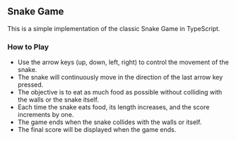 ## Snake Game

This is a simple implementation of the classic Snake Game in TypeScript.

### How to Play

- Use the arrow keys (up, down, left, right) to control the movement of the snake.
- The snake will continuously move in the direction of the last arrow key pressed.
- The objective is to eat as much food as possible without colliding with the walls or the snake itself.
- Each time the snake eats food, its length increases, and the score increments by one.
- The game ends when the snake collides with the walls or itself.
- The final score will be displayed when the game ends.
